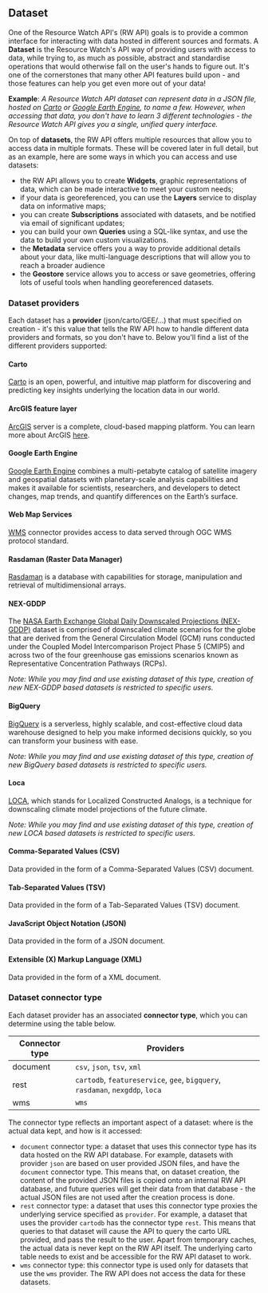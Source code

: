 ## Dataset

One of the Resource Watch API's (RW API) goals is to provide a common interface for interacting with data hosted in different sources and formats. A **Dataset** is the Resource Watch's API way of providing users with access to data, while trying to, as much as possible, abstract and standardise operations that would otherwise fall on the user's hands to figure out. It's one of the cornerstones that many other API features build upon - and those features can help you get even more out of your data!

**Example**: *A Resource Watch API dataset can represent data in a JSON file, hosted on [Carto](https://carto.com/) or [Google Earth Engine](https://earthengine.google.com/), to name a few. However, when accessing that data, you don't have to learn 3 different technologies - the Resource Watch API gives you a single, unified query interface.*


On top of **datasets**, the RW API offers multiple resources that allow you to access data in multiple formats. These will be covered later in full detail, but as an example, here are some ways in which you can access and use datasets:

* the RW API allows you to create **Widgets**, graphic representations of data, which can be made interactive to meet your custom needs;
* if your data is georeferenced, you can use the **Layers** service to display data on informative maps;
* you can create **Subscriptions** associated with datasets, and be notified via email of significant updates;
* you can build your own **Queries** using a SQL-like syntax, and use the data to build your own custom visualizations.
* the **Metadata** service offers you a way to provide additional details about your data, like multi-language descriptions that will allow you to reach a broader audience
* the **Geostore** service allows you to access or save geometries, offering lots of useful tools when handling georeferenced datasets.


### Dataset providers

Each dataset has a **provider** (json/carto/GEE/...) that must specified on creation - it's this value that tells the RW API how to handle different data providers and formats, so you don't have to. Below you'll find a list of the different providers supported:


#### Carto

[Carto](https://carto.com/) is an open, powerful, and intuitive map platform for discovering and predicting key insights underlying the location data in our world.

#### ArcGIS feature layer

[ArcGIS](https://www.arcgis.com/index.html) server is a complete, cloud-based mapping platform. You can learn more about ArcGIS [here](https://www.arcgis.com/index.html).

#### Google Earth Engine

[Google Earth Engine](https://earthengine.google.com/) combines a multi-petabyte catalog of satellite imagery and geospatial datasets with planetary-scale analysis capabilities and makes it available for scientists, researchers, and developers to detect changes, map trends, and quantify differences on the Earth’s surface.

#### Web Map Services

[WMS](https://docs.geoserver.org/stable/en/user/services/wms/index.html) connector provides access to data served through OGC WMS protocol standard.

#### Rasdaman (Raster Data Manager)

[Rasdaman](https://www.rasdaman.com/) is a database with capabilities for storage, manipulation and retrieval of multidimensional arrays.

#### NEX-GDDP

The [NASA Earth Exchange Global Daily Downscaled Projections (NEX-GDDP)](https://www.nasa.gov/nex) dataset is comprised of downscaled climate scenarios for the globe that are derived from the General Circulation Model (GCM) runs conducted under the Coupled Model Intercomparison Project Phase 5 (CMIP5) and across two of the four greenhouse gas emissions scenarios known as Representative Concentration Pathways (RCPs).

*Note: While you may find and use existing dataset of this type, creation of new NEX-GDDP based datasets is restricted to specific users.*


#### BigQuery

[BigQuery](https://cloud.google.com/bigquery) is a serverless, highly scalable, and cost-effective cloud data warehouse designed to help you make informed decisions quickly, so you can transform your business with ease.

*Note: While you may find and use existing dataset of this type, creation of new BigQuery based datasets is restricted to specific users.*


#### Loca

[LOCA](http://loca.ucsd.edu/), which stands for Localized Constructed Analogs, is a technique for downscaling climate model projections of the future climate.

*Note: While you may find and use existing dataset of this type, creation of new LOCA based datasets is restricted to specific users.*


#### Comma-Separated Values (CSV)

Data provided in the form of a Comma-Separated Values (CSV) document.

#### Tab-Separated Values (TSV)

Data provided in the form of a Tab-Separated Values (TSV) document.

#### JavaScript Object Notation (JSON)

Data provided in the form of a JSON document.

#### Extensible (X) Markup Language (XML)

Data provided in the form of a XML document.


### Dataset connector type

Each dataset provider has an associated **connector type**, which you can determine using the table below. 

Connector type          | Providers                      
----------------------- | -------------- 
document                | `csv`, `json`, `tsv`, `xml`          
rest                    | `cartodb`, `featureservice`, `gee`, `bigquery`, `rasdaman`, `nexgddp`, `loca`           
wms                     | `wms`        

The connector type reflects an important aspect of a dataset: where is the actual data kept, and how is it accessed:

- `document` connector type: a dataset that uses this connector type has its data hosted on the RW API database. For example,   datasets with provider `json` are based on user provided JSON files, and have the `document` connector type. This means that, on dataset creation, the content of the provided JSON files is copied onto an internal RW API database, and future queries will get their data from that database - the actual JSON files are not used after the creation process is done.
- `rest` connector type: a dataset that uses this connector type proxies the underlying service specified as `provider`. For example, a dataset that uses the provider `cartodb` has the connector type `rest`. This means that queries to that dataset will cause the API to query the carto URL provided, and pass the result to the user. Apart from temporary caches, the actual data is never kept on the RW API itself. The underlying carto table needs to exist and be accessible for the RW API dataset to work.
- `wms` connector type: this connector type is used only for datasets that use the `wms` provider. The RW API does not access the data for these datasets. 
  
